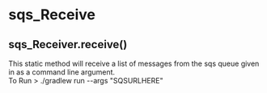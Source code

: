 # sqs_Receive

## sqs_Receiver.receive()
This static method will receive a list of messages from the sqs queue given in as a command line argument.  
To Run > ./gradlew run --args "SQSURLHERE"

